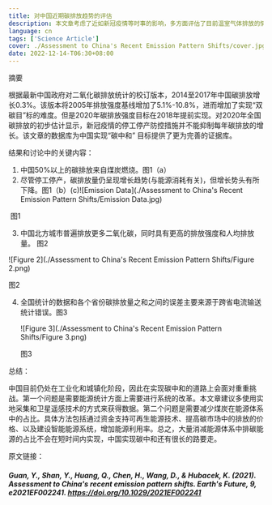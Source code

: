 ```yaml
---
title: 对中国近期碳排放趋势的评估
description: 本文章考虑了近如新冠疫情等时事的影响，多方面评估了目前温室气体排放的情况
language: cn
tags: ['Science Article']
cover: ./Assessment to China's Recent Emission Pattern Shifts/cover.jpg
date: 2022-12-14-T06:30+08:00
---
```


摘要

根据最新中国政府对二氧化碳排放统计的校订版本，2014至2017年中国碳排放增长0.3%。该版本将2005年排放强度基线增加了5.1%-10.8%，进而增加了实现“双碳目”标的难度。但是2020年碳排放强度目标在2018年提前实现。对2020年全国碳排放的初步估计显示，新冠疫情的停工停产防控措施并不能抑制每年碳排放的增长。该文章的数据库为中国实现“碳中和” 目标提供了更为完善的证据库。

结果和讨论中的关键内容：

1. 中国50%以上的碳排放来自煤炭燃烧。图1（a）
2. 尽管停工停产，碳排放量仍呈现增长趋势(与能源消耗有关)，但增长势头有所下降。图1（b）(c)![Emission Data](./Assessment to China's Recent Emission Pattern Shifts/Emission Data.jpg)

​		图1

3. 中国北方城市普遍排放更多二氧化碳，同时具有更高的排放强度和人均排放量。 图2


![Figure 2](./Assessment to China's Recent Emission Pattern Shifts/Figure 2.png)

图2

4. 全国统计的数据和各个省份碳排放量之和之间的误差主要来源于跨省电流输送统计错误。图3

   ![Figure 3](./Assessment to China's Recent Emission Pattern Shifts/Figure 3.png)

   图3

总结：

中国目前仍处在工业化和城镇化阶段，因此在实现碳中和的道路上会面对重重挑战。第一个问题是需要能源统计方面上需要进行系统的改革。本文章建议多使用实地采集和卫星遥感技术的方式来获得数据。第二个问题是需要减少煤炭在能源体系中的占比。具体方法包括通过资金支持可再生能源技术、提高碳市场中的排放的价格、以及建设智能能源系统，增加能源利用率。总之，大量消减能源体系中排碳能源的占比不会在短时间内实现，中国实现碳中和还有很长的路要走。



原文链接：

##### Guan, Y., Shan, Y., Huang, Q., Chen, H., Wang, D., & Hubacek, K. (2021). Assessment to China's recent emission pattern shifts. *Earth's Future*, 9, e2021EF002241. https://doi.org/10.1029/2021EF002241